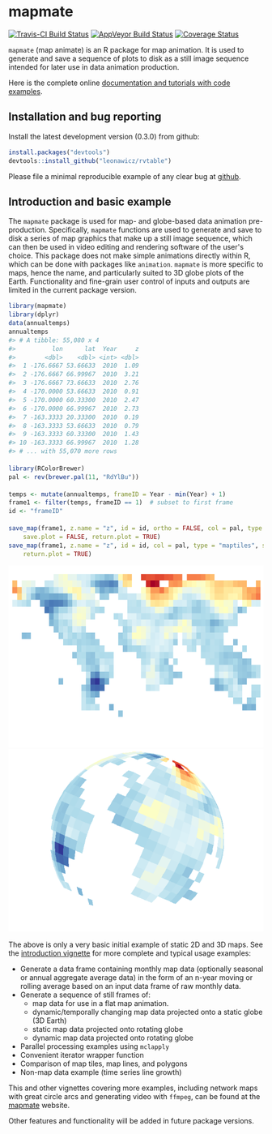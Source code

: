 
<!-- README.md is generated from README.Rmd. Please edit that file -->
mapmate
=======

[![Travis-CI Build Status](https://travis-ci.org/leonawicz/mapmate.svg?branch=master)](https://travis-ci.org/leonawicz/mapmate) [![AppVeyor Build Status](https://ci.appveyor.com/api/projects/status/github/leonawicz/mapmate?branch=master&svg=true)](https://ci.appveyor.com/project/leonawicz/mapmate) [![Coverage Status](https://img.shields.io/codecov/c/github/leonawicz/mapmate/master.svg)](https://codecov.io/github/leonawicz/mapmate?branch=master)

`mapmate` (map animate) is an R package for map animation. It is used to generate and save a sequence of plots to disk as a still image sequence intended for later use in data animation production.

Here is the complete online [documentation and tutorials with code examples](https://leonawicz.github.io/mapmate/).

Installation and bug reporting
------------------------------

Install the latest development version (0.3.0) from github:

``` r
install.packages("devtools")
devtools::install_github("leonawicz/rvtable")
```

Please file a minimal reproducible example of any clear bug at [github](https://github.com/leonawicz/rvtable/issues).

Introduction and basic example
------------------------------

The `mapmate` package is used for map- and globe-based data animation pre-production. Specifically, `mapmate` functions are used to generate and save to disk a series of map graphics that make up a still image sequence, which can then be used in video editing and rendering software of the user's choice. This package does not make simple animations directly within R, which can be done with packages like `animation`. `mapmate` is more specific to maps, hence the name, and particularly suited to 3D globe plots of the Earth. Functionality and fine-grain user control of inputs and outputs are limited in the current package version.

``` r
library(mapmate)
library(dplyr)
data(annualtemps)
annualtemps
#> # A tibble: 55,080 x 4
#>          lon      lat  Year     z
#>        <dbl>    <dbl> <int> <dbl>
#>  1 -176.6667 53.66633  2010  1.09
#>  2 -176.6667 66.99967  2010  3.21
#>  3 -176.6667 73.66633  2010  2.76
#>  4 -170.0000 53.66633  2010  0.91
#>  5 -170.0000 60.33300  2010  2.47
#>  6 -170.0000 66.99967  2010  2.73
#>  7 -163.3333 20.33300  2010  0.19
#>  8 -163.3333 53.66633  2010  0.79
#>  9 -163.3333 60.33300  2010  1.43
#> 10 -163.3333 66.99967  2010  1.28
#> # ... with 55,070 more rows

library(RColorBrewer)
pal <- rev(brewer.pal(11, "RdYlBu"))

temps <- mutate(annualtemps, frameID = Year - min(Year) + 1)
frame1 <- filter(temps, frameID == 1)  # subset to first frame
id <- "frameID"

save_map(frame1, z.name = "z", id = id, ortho = FALSE, col = pal, type = "maptiles", 
    save.plot = FALSE, return.plot = TRUE)
save_map(frame1, z.name = "z", id = id, col = pal, type = "maptiles", save.plot = FALSE, 
    return.plot = TRUE)
```

![2D flat map and 3D globe](README-example_plots-1.png)![2D flat map and 3D globe](README-example_plots-2.png)

The above is only a very basic initial example of static 2D and 3D maps. See the [introduction vignette](https://leonawicz.github.io/mapmate/articles/mapmate.html) for more complete and typical usage examples:

-   Generate a data frame containing monthly map data (optionally seasonal or annual aggregate average data) in the form of an n-year moving or rolling average based on an input data frame of raw monthly data.
-   Generate a sequence of still frames of:
    -   map data for use in a flat map animation.
    -   dynamic/temporally changing map data projected onto a static globe (3D Earth)
    -   static map data projected onto rotating globe
    -   dynamic map data projected onto rotating globe
-   Parallel processing examples using `mclapply`
-   Convenient iterator wrapper function
-   Comparison of map tiles, map lines, and polygons
-   Non-map data example (time series line growth)

This and other vignettes covering more examples, including network maps with great circle arcs and generating video with `ffmpeg`, can be found at the [mapmate](https://leonawicz.github.io/rvtable/articles/rvtable.html) website.

Other features and functionality will be added in future package versions.
